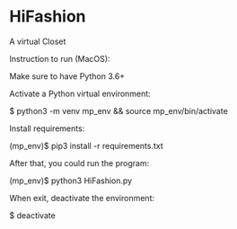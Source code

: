 # HiFashion

A virtual Closet

Instruction to run (MacOS):

Make sure to have Python 3.6+

Activate a Python virtual environment:

$ python3 -m venv mp_env && source mp_env/bin/activate

Install requirements:

(mp_env)$ pip3 install -r requirements.txt

After that, you could run the program:

(mp_env)$ python3 HiFashion.py

When exit, deactivate the environment:

$ deactivate
